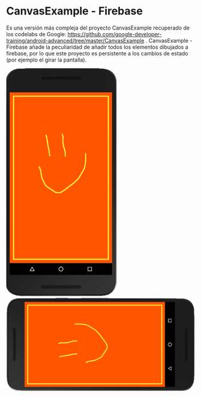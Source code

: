 CanvasExample - Firebase
=============================

Es una versión más compleja del proyecto CanvasExample recuperado de los codelabs de Google:
https://github.com/google-developer-training/android-advanced/tree/master/CanvasExample
. CanvasExample - Firebase añade la peculiaridad de añadir todos los elementos dibujados a firebase,
por lo que este proyecto es persistente a los cambios de estado (por ejemplo el girar la pantalla).

![phone1](https://github.com/Draira/Android-Examples/blob/master/Canvas-Projects/CanvasExample%20-%20Firebase/images/Captura1.PNG?raw=true)
![phone1](https://github.com/Draira/Android-Examples/blob/master/Canvas-Projects/CanvasExample%20-%20Firebase/images/Captura2.PNG)
